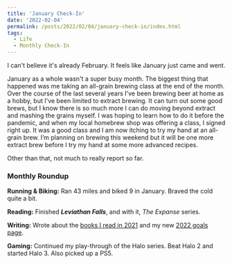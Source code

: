 ```yaml
---
title: 'January Check-In'
date: '2022-02-04'
permalink: /posts/2022/02/04/january-check-in/index.html
tags:
  - Life
  - Monthly Check-In
---
```


I can't believe it's already February. It feels like January just came and went.
<!-- excerpt -->

January as a whole wasn't a super busy month. The biggest thing that happened was me taking an all-grain brewing class at the end of the month. Over the course of the last several years I've been brewing beer at home as a hobby, but I've been limited to extract brewing. It can turn out some good brews, but I know there is so much more I can do moving beyond extract and mashing the grains myself. I was hoping to learn how to do it before the pandemic, and when my local homebrew shop was offering a class, I signed right up. It was a good class and I am now itching to try my hand at an all-grain brew. I’m planning on brewing this weekend but it will be one more extract brew before I try my hand at some more advanced recipes.

Other than that, not much to really report so far.

### **Monthly Roundup**

**Running & Biking:** Ran 43 miles and biked 9 in January. Braved the cold quite a bit.

**Reading:** Finished **_Leviathan Falls_**, and with it, _The Expanse_ series.

**Writing:** Wrote about the [books I read in 2021](https://kpwags.com/posts/2022/01/19/books-i-read-in-2021) and my new [2022 goals page](https://kpwags.com/posts/2022/01/25/tracking-my-2022-goals).

**Gaming:** Continued my play-through of the Halo series. Beat Halo 2 and started Halo 3. Also picked up a PS5.
